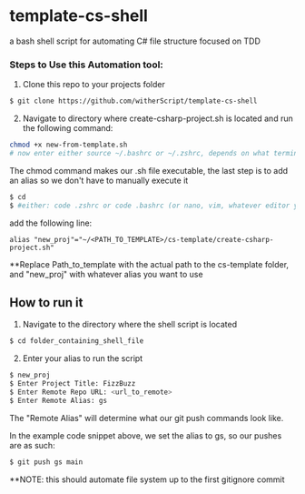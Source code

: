 # template-cs-shell
a bash shell script for automating C# file structure focused on TDD

### Steps to Use this Automation tool:
1. Clone this repo to your projects folder

```bash
$ git clone https://github.com/witherScript/template-cs-shell
```
2. Navigate to directory where create-csharp-project.sh is located and run the following command:

```bash
chmod +x new-from-template.sh
# now enter either source ~/.bashrc or ~/.zshrc, depends on what terminal u use
```
The chmod command makes our .sh file executable, the last step is to add an alias so we don't have to manually execute it
```bash
$ cd
$ #either: code .zshrc or code .bashrc (or nano, vim, whatever editor you use)

```
add the following line:
```
alias "new_proj"="~/<PATH_TO_TEMPLATE>/cs-template/create-csharp-project.sh"
```

**Replace Path_to_template with the actual path to the cs-template folder, and "new_proj" with whatever alias you want to use

## How to run it
1. Navigate to the directory where the shell script is located
  ```bash
$ cd folder_containing_shell_file
  ```
2. Enter your alias to run the script

```bash
$ new_proj
$ Enter Project Title: FizzBuzz
$ Enter Remote Repo URL: <url_to_remote>
$ Enter Remote Alias: gs
```
The "Remote Alias" will determine what our git push commands look like.

In the example code snippet above, we set the alias to gs, so our pushes are as such:

```bash
$ git push gs main
```


**NOTE: this should automate file system up to the first gitignore commit

